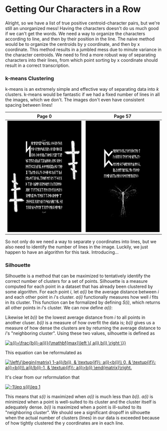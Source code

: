 # Getting Our Characters in a Row

Alright, so we have a list of true positive centroid-character pairs, but we're still an unorganized mess! Having the characters doesn't do us much good if we can't get the words. We need a way to organize the characters according to line, and then by their position in the line. The naive method would be to organize the centroids by y coordinate, and then by x coordinate. This method results in a jumbled mess due to minute variance in the character centroids. We need to find a more robust way of separating characters into their lines, from which point sorting by x coordinate should result in a correct transcription.

### k-means Clustering

k-means is an extremely simple and effective way of separating data into *k* clusters. k-means would be fantastic if we had a fixed number of lines in all the images, which we don't. The images don't even have consistent spacing between lines!

 Page 0 | Page 57
:------:|:-------:
![page 0](https://raw.githubusercontent.com/ralphatobe/cicada-3301/master/docs/img/0_original.png "Page 0") | ![page 57](https://raw.githubusercontent.com/ralphatobe/cicada-3301/master/docs/img/57_original.png "Page 57")

So not only do we need a way to separate y coordinates into lines, but we also need to identify the number of lines in the image. Luckily, we just happen to have an algorithm for this task. Introducing...

### Silhouette

Silhouette is a method that can be maximized to tentatively identify the correct number of clusters for a set of points. Silhouette is a measure computed for each point in a dataset that has already been clustered by some algorithm. For each point *i*, let *a(i)* be the average distance between *i* and each other point in *i*'s cluster. *a(i)* functionally measures how well *i* fits in its cluster. This function can be formalized by defining *S(i)*, which returns all other points in *i*'s cluster. We can now define *a(i)*:

Likewise let *b(i)* be the lowest average distance from *i* to all points in another cluser. *b(i)* is a measure of how overfit the data is; *b(i)* gives us a measure of how dense the clusters are by returning the average distance to *i*'s "neighboring cluster". Using these two values, silhouette is defined as

<a href="https://www.codecogs.com/eqnedit.php?latex=s(i)=\frac{b(i)-a(i)}{\mathbf{max}\left&space;\{&space;a(i),b(i)&space;\right&space;\}}" target="_blank"><img src="https://latex.codecogs.com/gif.latex?s(i)=\frac{b(i)-a(i)}{\mathbf{max}\left&space;\{&space;a(i),b(i)&space;\right&space;\}}" title="s(i)=\frac{b(i)-a(i)}{\mathbf{max}\left \{ a(i),b(i) \right \}}" /></a>

This equation can be reformulated as

<a href="https://www.codecogs.com/eqnedit.php?latex=\left\{\begin{matrix}&space;1-a(i)/b(i),&space;&&space;\textup{if}\;&space;a(i)<b(i)\\&space;0,&space;&&space;\textup{if}\;&space;a(i)=b(i)\\&space;a(i)/b(i)-1,&space;&&space;\textup{if}\;&space;a(i)>b(i)&space;\end{matrix}\right." target="_blank"><img src="https://latex.codecogs.com/gif.latex?\left\{\begin{matrix}&space;1-a(i)/b(i),&space;&&space;\textup{if}\;&space;a(i)<b(i)\\&space;0,&space;&&space;\textup{if}\;&space;a(i)=b(i)\\&space;a(i)/b(i)-1,&space;&&space;\textup{if}\;&space;a(i)>b(i)&space;\end{matrix}\right." title="\left\{\begin{matrix} 1-a(i)/b(i), & \textup{if}\; a(i)<b(i)\\ 0, & \textup{if}\; a(i)=b(i)\\ a(i)/b(i)-1, & \textup{if}\; a(i)>b(i) \end{matrix}\right." /></a>

It's clear from our reformulation that

<a href="https://www.codecogs.com/eqnedit.php?latex=-1\leq&space;s(i)\leq&space;1" target="_blank"><img src="https://latex.codecogs.com/gif.latex?-1\leq&space;s(i)\leq&space;1" title="-1\leq s(i)\leq 1" /></a>

This means that *s(i)* is maximized when *a(i)* is much less than *b(i)*. *a(i)* is minimized when a point is well-suited to its cluster and the cluster itself is adequately dense. *b(i)* is maximized when a point is ill-suited to its "neighboring cluster". We should see a significant dropoff in silhouette when the actual number of clusters (lines) in our data is exceeded because of how tightly clustered the y coordinates are in each line.

